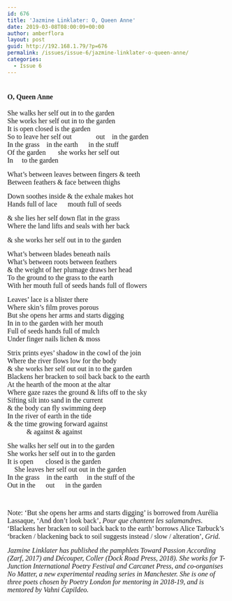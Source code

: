 ```yaml
---
id: 676
title: 'Jazmine Linklater: O, Queen Anne'
date: 2019-03-08T08:00:09+00:00
author: amberflora
layout: post
guid: http://192.168.1.79/?p=676
permalink: /issues/issue-6/jazmine-linklater-o-queen-anne/
categories:
  - Issue 6
---
```

# <span style="font-size: 12pt; font-family: georgia, palatino, serif;">O, Queen Anne</span>

<span style="font-size: 12pt; font-family: georgia, palatino, serif;">She walks her self out in to the garden</span>  
<span style="font-size: 12pt; font-family: georgia, palatino, serif;">She works her self out in to the garden</span>  
<span style="font-size: 12pt; font-family: georgia, palatino, serif;">It is open closed is the garden</span>  
<span style="font-size: 12pt; font-family: georgia, palatino, serif;">So to leave her self out              out    in the garden</span>  
<span style="font-size: 12pt; font-family: georgia, palatino, serif;">In the grass    in the earth      in the stuff</span>  
<span style="font-size: 12pt; font-family: georgia, palatino, serif;">Of the garden       she works her self out</span>  
<span style="font-size: 12pt; font-family: georgia, palatino, serif;">In     to the garden</span>

<span style="font-size: 12pt; font-family: georgia, palatino, serif;">What&#8217;s between leaves between fingers & teeth</span>  
<span style="font-size: 12pt; font-family: georgia, palatino, serif;">Between feathers & face between thighs</span>

<span style="font-size: 12pt; font-family: georgia, palatino, serif;">Down soothes inside & the exhale makes hot</span>  
<span style="font-size: 12pt; font-family: georgia, palatino, serif;">Hands full of lace      mouth full of seeds</span>

<span style="font-size: 12pt; font-family: georgia, palatino, serif;">& she lies her self down flat in the grass</span>  
<span style="font-size: 12pt; font-family: georgia, palatino, serif;">Where the land lifts and seals with her back</span>

<span style="font-size: 12pt; font-family: georgia, palatino, serif;">& she works her self out in to the garden</span>

<span style="font-size: 12pt; font-family: georgia, palatino, serif;">What&#8217;s between blades beneath nails</span>  
<span style="font-size: 12pt; font-family: georgia, palatino, serif;">What&#8217;s between roots between feathers</span>  
<span style="font-size: 12pt; font-family: georgia, palatino, serif;">& the weight of her plumage draws her head</span>  
<span style="font-size: 12pt; font-family: georgia, palatino, serif;">To the ground to the grass to the earth</span>  
<span style="font-size: 12pt; font-family: georgia, palatino, serif;">With her mouth full of seeds hands full of flowers</span>

<span style="font-size: 12pt; font-family: georgia, palatino, serif;">Leaves’ lace is a blister there</span>  
<span style="font-size: 12pt; font-family: georgia, palatino, serif;">Where skin&#8217;s film proves porous</span>  
<span style="font-size: 12pt; font-family: georgia, palatino, serif;">But she opens her arms and starts digging</span>  
<span style="font-size: 12pt; font-family: georgia, palatino, serif;">In in to the garden with her mouth</span>  
<span style="font-size: 12pt; font-family: georgia, palatino, serif;">Full of seeds hands full of mulch</span>  
<span style="font-size: 12pt; font-family: georgia, palatino, serif;">Under finger nails lichen & moss</span>

<span style="font-size: 12pt; font-family: georgia, palatino, serif;">Strix prints eyes&#8217; shadow in the cowl of the join</span>  
<span style="font-size: 12pt; font-family: georgia, palatino, serif;">Where the river flows low for the body</span>  
<span style="font-size: 12pt; font-family: georgia, palatino, serif;">& she works her self out out in to the garden</span>  
<span style="font-size: 12pt; font-family: georgia, palatino, serif;">Blackens her bracken to soil back back to the earth</span>  
<span style="font-size: 12pt; font-family: georgia, palatino, serif;">At the hearth of the moon at the altar</span>  
<span style="font-size: 12pt; font-family: georgia, palatino, serif;">Where gaze razes the ground & lifts off to the sky</span>  
<span style="font-size: 12pt; font-family: georgia, palatino, serif;">Sifting silt into sand in the current</span>  
<span style="font-size: 12pt; font-family: georgia, palatino, serif;">& the body can fly swimming deep</span>  
<span style="font-size: 12pt; font-family: georgia, palatino, serif;">In the river of earth in the tide</span>  
<span style="font-size: 12pt; font-family: georgia, palatino, serif;">& the time growing forward against</span>  
<span style="font-size: 12pt; font-family: georgia, palatino, serif;">           & against & against</span>

<span style="font-size: 12pt; font-family: georgia, palatino, serif;">She walks her self out in to the garden</span>  
<span style="font-size: 12pt; font-family: georgia, palatino, serif;">She works her self out in to the garden</span>  
<span style="font-size: 12pt; font-family: georgia, palatino, serif;">It is open       closed is the garden</span>  
<span style="font-size: 12pt; font-family: georgia, palatino, serif;">    She leaves her self out out in the garden</span>  
<span style="font-size: 12pt; font-family: georgia, palatino, serif;">In the grass    in the earth     in the stuff of the</span>  
<span style="font-size: 12pt; font-family: georgia, palatino, serif;">Out in the      out      in the garden</span>

&nbsp;

<span style="font-size: 12pt; font-family: georgia, palatino, serif;">Note: &#8216;But she opens her arms and starts digging&#8217; is borrowed from Aurélia Lassaque, &#8216;And don&#8217;t look back&#8217;, <em>Pour que chantent les salamandres</em>. &#8216;Blackens her bracken to soil back back to the earth&#8217; borrows Alice Tarbuck&#8217;s &#8216;bracken / blackening back to soil suggests instead / slow / alteration&#8217;, <em>Grid</em>.</span>

<span style="font-family: georgia, palatino, serif; font-size: 12pt;"><em>Jazmine Linklater has published the pamphlets Toward Passion According (Zarf, 2017) and Découper, Coller (Dock Road Press, 2018). She works for T-Junction International Poetry Festival and Carcanet Press, and co-organises No Matter, a new experimental reading series in Manchester. She is one of three poets chosen by Poetry London for mentoring in 2018-19, and is mentored by Vahni Capildeo.</em></span>